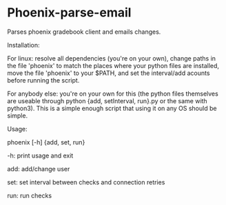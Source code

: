 # Phoenix-parse-email
Parses phoenix gradebook client and emails changes.

Installation:

For linux: resolve all dependencies (you're on your own), change paths in the file 'phoenix' to match the places where your python files are installed, move the file 'phoenix' to your $PATH, and set the interval/add acounts before running the script.

For anybody else: you're on your own for this (the python files themselves are useable through python {add, setInterval, run}.py or the same with python3). This is a simple enough script that using it on any OS should be simple.

Usage:

phoenix [-h] {add, set, run}

-h: print usage and exit

add: add/change user

set: set interval between checks and connection retries

run: run checks
